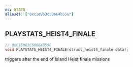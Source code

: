 ```yaml
---
ns: STATS
aliases: ["0xc1e963c58664b556"]
---
```

## PLAYSTATS_HEIST4_FINALE

```c
// 0xC1E963C58664B556
void PLAYSTATS_HEIST4_FINALE(struct_heist4_finale data);
```

triggers after the end of Island Heist finale missions

